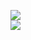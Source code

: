 [![](https://img.shields.io/badge/Made%20With-Github%20Spray-lightgrey.svg?style=for-the-badge&logo=github)](https://github.com/Annihil/github-spray#1642)  
[![](https://i.imgur.com/2DrTn0Z.gif)](https://github.com/Annihil/github-spray)
